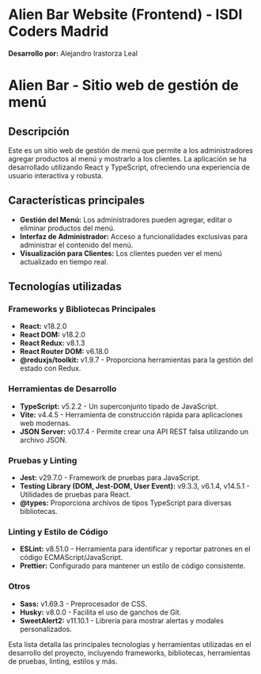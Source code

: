 # Alien Bar Website (Frontend) - ISDI Coders Madrid

**Desarrollo por:** Alejandro Irastorza Leal

# Alien Bar - Sitio web de gestión de menú

## Descripción

Este es un sitio web de gestión de menú que permite a los administradores agregar productos al menú y mostrarlo a los clientes. La aplicación se ha desarrollado utilizando React y TypeScript, ofreciendo una experiencia de usuario interactiva y robusta.

## Características principales

- **Gestión del Menú:** Los administradores pueden agregar, editar o eliminar productos del menú.
- **Interfaz de Administrador:** Acceso a funcionalidades exclusivas para administrar el contenido del menú.
- **Visualización para Clientes:** Los clientes pueden ver el menú actualizado en tiempo real.

## Tecnologías utilizadas

### Frameworks y Bibliotecas Principales

- **React:** v18.2.0
- **React DOM:** v18.2.0
- **React Redux:** v8.1.3
- **React Router DOM:** v6.18.0
- **@reduxjs/toolkit:** v1.9.7 - Proporciona herramientas para la gestión del estado con Redux.

### Herramientas de Desarrollo

- **TypeScript:** v5.2.2 - Un superconjunto tipado de JavaScript.
- **Vite:** v4.4.5 - Herramienta de construcción rápida para aplicaciones web modernas.
- **JSON Server:** v0.17.4 - Permite crear una API REST falsa utilizando un archivo JSON.

### Pruebas y Linting

- **Jest:** v29.7.0 - Framework de pruebas para JavaScript.
- **Testing Library (DOM, Jest-DOM, User Event):** v9.3.3, v6.1.4, v14.5.1 - Utilidades de pruebas para React.
- **@types:** Proporciona archivos de tipos TypeScript para diversas bibliotecas.

### Linting y Estilo de Código

- **ESLint:** v8.51.0 - Herramienta para identificar y reportar patrones en el código ECMAScript/JavaScript.
- **Prettier:** Configurado para mantener un estilo de código consistente.

### Otros

- **Sass:** v1.69.3 - Preprocesador de CSS.
- **Husky:** v8.0.0 - Facilita el uso de ganchos de Git.
- **SweetAlert2:** v11.10.1 - Librería para mostrar alertas y modales personalizados.

Esta lista detalla las principales tecnologías y herramientas utilizadas en el desarrollo del proyecto, incluyendo frameworks, bibliotecas, herramientas de pruebas, linting, estilos y más.
